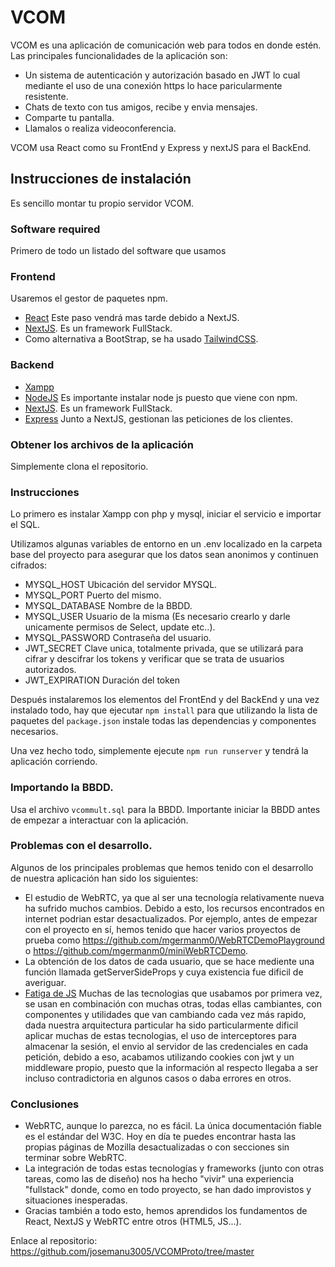 # VCOM

VCOM es una aplicación de comunicación web para todos en donde estén.
Las principales funcionalidades de la aplicación son:
- Un sistema de autenticación y autorización basado en JWT lo cual mediante el uso de una conexión https lo hace paricularmente resistente.
- Chats de texto con tus amigos, recibe y envia mensajes.
- Comparte tu pantalla.
- Llamalos o realiza videoconferencia.

VCOM usa React como su FrontEnd y Express y nextJS para el BackEnd.

## Instrucciones de instalación
Es sencillo montar tu propio servidor VCOM.


### Software required
Primero de todo un listado del software que usamos

### Frontend
Usaremos el gestor de paquetes npm. 

- [React](https://es.reactjs.org/docs/create-a-new-react-app.html) Este paso vendrá mas tarde debido a NextJS.
- [NextJS](https://johnserrano.co/blog/introduccion-a-next-js-el-framework-de-react). Es un framework FullStack.
- Como alternativa a BootStrap, se ha usado [TailwindCSS](https://tailwindcss.com/).

### Backend
- [Xampp](https://www.apachefriends.org/es/index.html)
- [NodeJS](https://nodejs.org/es/download/) Es importante instalar node js puesto que viene con npm.
- [NextJS](https://johnserrano.co/blog/introduccion-a-next-js-el-framework-de-react). Es un framework FullStack.
- [Express](https://expressjs.com/es/) Junto a NextJS, gestionan las peticiones de los clientes.



### Obtener los archivos de la aplicación
Simplemente clona el repositorio.


### Instrucciones
Lo primero es instalar Xampp con php y mysql, iniciar el servicio e importar el SQL.

Utilizamos algunas variables de entorno en un .env localizado en la carpeta base del proyecto para asegurar que los datos sean anonimos y continuen cifrados:
- MYSQL_HOST Ubicación del servidor MYSQL.
- MYSQL_PORT Puerto del mismo.
- MYSQL_DATABASE Nombre de la BBDD.
- MYSQL_USER Usuario de la misma (Es necesario crearlo y darle unicamente permisos de Select, update etc..).
- MYSQL_PASSWORD Contraseña del usuario.
- JWT_SECRET Clave unica, totalmente privada, que se utilizará para cifrar y descifrar los tokens y verificar que se trata de usuarios autorizados.
- JWT_EXPIRATION Duración del token

Después instalaremos los elementos del FrontEnd y del BackEnd y una vez instalado todo, hay que ejecutar `npm install` para que utilizando la lista de paquetes del `package.json` instale todas las dependencias y componentes necesarios.

Una vez hecho todo, simplemente ejecute `npm run runserver` y tendrá la aplicación corriendo.



### Importando la BBDD.
Usa el archivo `vcommult.sql` para la BBDD. Importante iniciar la BBDD antes de empezar a interactuar con la aplicación.


### Problemas con el desarrollo.
Algunos de los principales problemas que hemos tenido con el desarrollo de nuestra aplicación han sido los siguientes:

- El estudio de WebRTC, ya que al ser una tecnología relativamente nueva ha sufrido muchos cambios. Debido a esto, los recursos encontrados en internet podrian estar desactualizados. Por ejemplo, antes de empezar con el proyecto en sí, hemos tenido que hacer varios proyectos de prueba como https://github.com/mgermanm0/WebRTCDemoPlayground o https://github.com/mgermanm0/miniWebRTCDemo.
- La obtención de los datos de cada usuario, que se hace mediente una función llamada getServerSideProps y cuya existencia fue dificil de averiguar.
- [Fatiga de JS](https://medium.com/@sergiodxa/sobre-el-ecosistema-y-la-fatiga-de-javascript-73027048413f) Muchas de las tecnologias que usabamos por primera vez, se usan en combinación con muchas otras, todas ellas cambiantes, con componentes y utilidades que van cambiando cada vez más rapido, dada nuestra arquitectura particular ha sido particularmente dificil aplicar muchas de estas tecnologias, el uso de interceptores para almacenar la sesión, el envio al servidor de las credenciales en cada petición, debido a eso, acabamos utilizando cookies con jwt y un middleware propio, puesto que la información al respecto llegaba a ser incluso contradictoria en algunos casos o daba errores en otros.

### Conclusiones
- WebRTC, aunque lo parezca, no es fácil. La única documentación fiable es el estándar del W3C. Hoy en día te puedes encontrar hasta las propias páginas de Mozilla desactualizadas o con secciones sin terminar sobre WebRTC.
- La integración de todas estas tecnologías y frameworks (junto con otras tareas, como las de diseño) nos ha hecho "vivir" una experiencia "fullstack" donde, como en todo proyecto, se han dado improvistos y situaciones inesperadas.
- Gracias también a todo esto, hemos aprendidos los fundamentos de React, NextJS y WebRTC entre otros (HTML5, JS...).

Enlace al repositorio: https://github.com/josemanu3005/VCOMProto/tree/master


